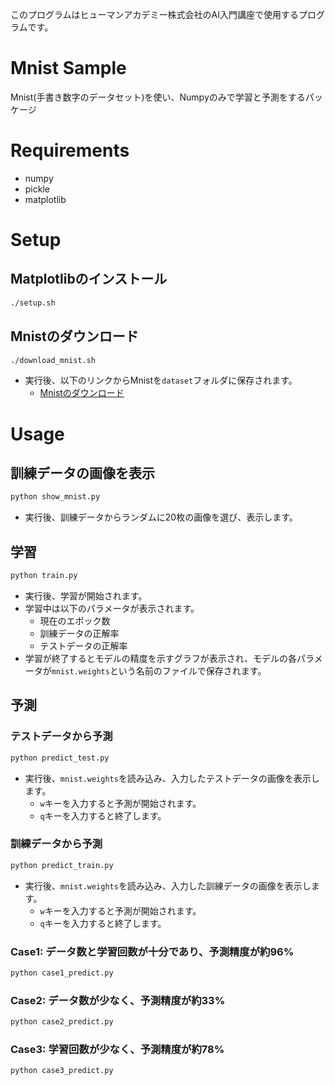 このプログラムはヒューマンアカデミー株式会社のAI入門講座で使用するプログラムです。

# Mnist Sample
Mnist(手書き数字のデータセット)を使い、Numpyのみで学習と予測をするパッケージ

# Requirements
- numpy
- pickle
- matplotlib

# Setup
## Matplotlibのインストール
```sh
./setup.sh
```
## Mnistのダウンロード
```sh
./download_mnist.sh
```
- 実行後、以下のリンクからMnistを`dataset`フォルダに保存されます。
    - [Mnistのダウンロード](http://yann.lecun.com/exdb/mnist/)

# Usage
## 訓練データの画像を表示
```sh
python show_mnist.py
```
- 実行後、訓練データからランダムに20枚の画像を選び、表示します。
## 学習
```sh
python train.py
```
- 実行後、学習が開始されます。
- 学習中は以下のパラメータが表示されます。
    - 現在のエポック数
    - 訓練データの正解率
    - テストデータの正解率
- 学習が終了するとモデルの精度を示すグラフが表示され、モデルの各パラメータが`mnist.weights`という名前のファイルで保存されます。
## 予測
### テストデータから予測
```sh
python predict_test.py
```
- 実行後、`mnist.weights`を読み込み、入力したテストデータの画像を表示します。
    - `w`キーを入力すると予測が開始されます。
    - `q`キーを入力すると終了します。

### 訓練データから予測
```sh
python predict_train.py
```
- 実行後、`mnist.weights`を読み込み、入力した訓練データの画像を表示します。
    - `w`キーを入力すると予測が開始されます。
    - `q`キーを入力すると終了します。
### Case1: データ数と学習回数が十分であり、予測精度が約96%
```sh
python case1_predict.py
```
### Case2: データ数が少なく、予測精度が約33%
```sh
python case2_predict.py
```
### Case3: 学習回数が少なく、予測精度が約78%
```sh
python case3_predict.py
```

